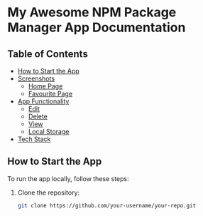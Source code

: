 # My Awesome NPM Package Manager App Documentation

## Table of Contents

- [How to Start the App](#how-to-start-the-app)
- [Screenshots](#screenshots)
  - [Home Page](#home-page)
  - [Favourite Page](#favourite-page)
- [App Functionality](#app-functionality)
  - [Edit](#edit)
  - [Delete](#delete)
  - [View](#view)
  - [Local Storage](#local-storage)
- [Tech Stack](#tech-stack)

## How to Start the App

To run the app locally, follow these steps:

1. Clone the repository:

   ```bash
   git clone https://github.com/your-username/your-repo.git
